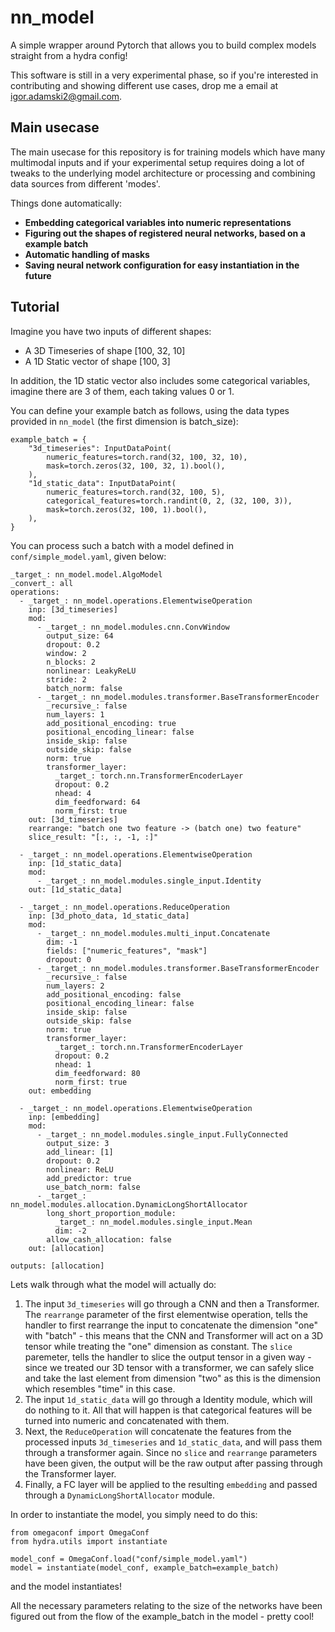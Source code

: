 # nn_model
A simple wrapper around Pytorch that allows you to build complex models straight from a hydra config!

This software is still in a very experimental phase, so if you're interested in contributing and showing different use cases, drop me a email at igor.adamski2@gmail.com.

## Main usecase
The main usecase for this repository is for training models which have many multimodal inputs and if your experimental setup requires doing a lot of tweaks to the underlying model architecture or processing and combining data sources from different 'modes'.

Things done automatically:
- **Embedding categorical variables into numeric representations**
- **Figuring out the shapes of registered neural networks, based on a example batch**
- **Automatic handling of masks**
- **Saving neural network configuration for easy instantiation in the future**

## Tutorial
Imagine you have two inputs of different shapes:

- A 3D Timeseries of shape [100, 32, 10]
- A 1D Static vector of shape [100, 3]

In addition, the 1D static vector also includes some categorical variables, imagine there are 3 of them, each taking values 0 or 1.

You can define your example batch as follows, using the data types provided in `nn_model` (the first dimension is batch_size):
```{python}
example_batch = {
    "3d_timeseries": InputDataPoint(
        numeric_features=torch.rand(32, 100, 32, 10),
        mask=torch.zeros(32, 100, 32, 1).bool(),
    ),
    "1d_static_data": InputDataPoint(
        numeric_features=torch.rand(32, 100, 5),
        categorical_features=torch.randint(0, 2, (32, 100, 3)),
        mask=torch.zeros(32, 100, 1).bool(),
    ),
}
```

You can process such a batch with a model defined in `conf/simple_model.yaml`, given below:
```{yaml}
_target_: nn_model.model.AlgoModel
_convert_: all
operations:
  - _target_: nn_model.operations.ElementwiseOperation
    inp: [3d_timeseries]
    mod:
      - _target_: nn_model.modules.cnn.ConvWindow
        output_size: 64
        dropout: 0.2
        window: 2
        n_blocks: 2
        nonlinear: LeakyReLU
        stride: 2
        batch_norm: false
      - _target_: nn_model.modules.transformer.BaseTransformerEncoder
        _recursive_: false
        num_layers: 1
        add_positional_encoding: true
        positional_encoding_linear: false
        inside_skip: false
        outside_skip: false
        norm: true
        transformer_layer:
          _target_: torch.nn.TransformerEncoderLayer
          dropout: 0.2
          nhead: 4
          dim_feedforward: 64
          norm_first: true
    out: [3d_timeseries]
    rearrange: "batch one two feature -> (batch one) two feature"
    slice_result: "[:, :, -1, :]"

  - _target_: nn_model.operations.ElementwiseOperation
    inp: [1d_static_data]
    mod:
      - _target_: nn_model.modules.single_input.Identity
    out: [1d_static_data]

  - _target_: nn_model.operations.ReduceOperation
    inp: [3d_photo_data, 1d_static_data]
    mod: 
      - _target_: nn_model.modules.multi_input.Concatenate
        dim: -1
        fields: ["numeric_features", "mask"]
        dropout: 0
      - _target_: nn_model.modules.transformer.BaseTransformerEncoder
        _recursive_: false
        num_layers: 2
        add_positional_encoding: false
        positional_encoding_linear: false
        inside_skip: false
        outside_skip: false
        norm: true
        transformer_layer:
          _target_: torch.nn.TransformerEncoderLayer
          dropout: 0.2
          nhead: 1
          dim_feedforward: 80
          norm_first: true
    out: embedding

  - _target_: nn_model.operations.ElementwiseOperation
    inp: [embedding]
    mod:
      - _target_: nn_model.modules.single_input.FullyConnected
        output_size: 3
        add_linear: [1]
        dropout: 0.2
        nonlinear: ReLU
        add_predictor: true
        use_batch_norm: false
      - _target_: nn_model.modules.allocation.DynamicLongShortAllocator
        long_short_proportion_module: 
          _target_: nn_model.modules.single_input.Mean
          dim: -2
        allow_cash_allocation: false
    out: [allocation]

outputs: [allocation]
```

Lets walk through what the model will actually do:
1. The input `3d_timeseries` will go through a CNN and then a Transformer. The `rearrange` parameter of the first elementwise operation, tells the handler to first rearrange the input to concatenate the dimension "one" with "batch" - this means that the CNN and Transformer will act on a 3D tensor while treating the "one" dimension as constant. The `slice` paremeter, tells the handler to slice the output tensor in a given way - since we treated our 3D tensor with a transformer, we can safely slice and take the last element from dimension "two" as this is the dimension which resembles "time" in this case.
2. The input `1d_static_data` will go through a Identity module, which will do nothing to it. All that will happen is that categorical features will be turned into numeric and concatenated with them.
3. Next, the `ReduceOperation` will concatenate the features from the processed inputs `3d_timeseries` and `1d_static_data`, and will pass them through a transformer again. Since no `slice` and `rearrange` parameters have been given, the output will be the raw output after passing through the Transformer layer.
4. Finally, a FC layer will be applied to the resulting `embedding` and passed through a `DynamicLongShortAllocator` module.


In order to instantiate the model, you simply need to do this:
```{python}
from omegaconf import OmegaConf
from hydra.utils import instantiate

model_conf = OmegaConf.load("conf/simple_model.yaml")
model = instantiate(model_conf, example_batch=example_batch)
```
and the model instantiates! 

All the necessary parameters relating to the size of the networks have been figured out from the flow of the example_batch in the model - pretty cool!